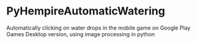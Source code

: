 # PyHempireAutomaticWatering
Automatically clicking on water drops in the mobile game on Google Play Games Desktop version, using image processing in python
